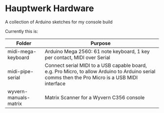 # Hauptwerk Hardware

A collection of Arduino sketches for my console build

Currently this is:

| Folder | Purpose |
|------- | ------ |
| midi-mega-keyboard | Arduino Mega 2560: 61 note keyboard, 1 key per contact, MIDI over Serial |
| midi-pipe-serial | Connect serial MIDI to a USB capable board, e.g. Pro Micro, to allow Arduino to Arduino serial comms then the Pro Micro is a USB MIDI interface |
| wyvern-manuals-matrix | Matrix Scanner for a Wyvern C356 console |

